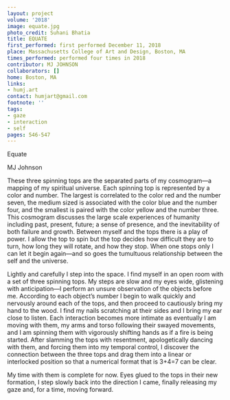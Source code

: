 ```yaml
---
layout: project
volume: '2018'
image: equate.jpg
photo_credit: Suhani Bhatia
title: EQUATE
first_performed: first performed December 11, 2018
place: Massachusetts College of Art and Design, Boston, MA
times_performed: performed four times in 2018
contributor: MJ JOHNSON
collaborators: []
home: Boston, MA
links:
- humj.art
contact: humjart@gmail.com
footnote: ''
tags:
- gaze
- interaction
- self
pages: 546-547
---
```


Equate

MJ Johnson

These three spinning tops are the separated parts of my cosmogram—a mapping of my spiritual universe. Each spinning top is represented by a color and number. The largest is correlated to the color red and the number seven, the medium sized is associated with the color blue and the number four, and the smallest is paired with the color yellow and the number three. This cosmogram discusses the large scale experiences of humanity including past, present, future; a sense of presence, and the inevitability of both failure and growth. Between myself and the tops there is a play of power. I allow the top to spin but the top decides how difficult they are to turn, how long they will rotate, and how they stop. When one stops only I can let it begin again—and so goes the tumultuous relationship between the self and the universe.

Lightly and carefully I step into the space. I find myself in an open room with a set of three spinning tops. My steps are slow and my eyes wide, glistening with anticipation—I perform an unsure observation of the objects before me. According to each object’s number I begin to walk quickly and nervously around each of the tops, and then proceed to cautiously bring my hand to the wood. I find my nails scratching at their sides and I bring my ear close to listen. Each interaction becomes more intimate as eventually I am moving with them, my arms and torso following their swayed movements, and I am spinning them with vigorously shifting hands as if a fire is being started. After slamming the tops with resentment, apologetically dancing with them, and forcing them into my temporal control, I discover the connection between the three tops and drag them into a linear or interlocked position so that a numerical format that is 3+4=7 can be clear.

My time with them is complete for now. Eyes glued to the tops in their new formation, I step slowly back into the direction I came, finally releasing my gaze and, for a time, moving forward.
